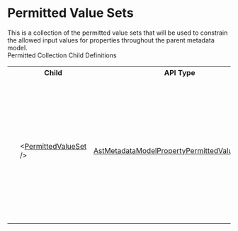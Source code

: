 # Permitted Value Sets

<div class="LanguageSummary"><div class ="SummaryItem">This is a collection of the permitted value sets that will be used to constrain the allowed input values for properties throughout the parent metadata model.</div></div><div class="SchemaBindingGroup"><div class="SchemaBindingGroupHeader">Permitted Collection Child Definitions</div><table id="SchemaBindingList" class="SchemaBindingList"><tbody><tr><th class="SchemaBindingIconColumnHeader">&nbsp;</th><th class="SchemaBindingNameColumnHeader">Child</th><th class="SchemaBindingTypeColumnHeader">API Type</th><th class="SchemaBindingSummaryColumnHeader">Description</th></tr><tr class="cd0"><td class="SchemaBindingIcon"><div class="NotRequired" /></td><td class="SchemaBindingName"><span class="punc">&lt;</span><a href=../api-reference/Varigence.Languages.Biml.Metadata.AstMetadataModelPropertyPermittedValueSetNode.html">PermittedValueSet</a><span class="punc"> /&gt;</span></td><td class="SchemaBindingType"><a href="Varigence.Languages.Biml.Metadata.AstMetadataModelPropertyPermittedValueSetNode.html">AstMetadataModelPropertyPermittedValueSetNode</a></td><td class="SchemaBindingSummary">Permitted value set objects provide a collection of permitted values to be used to constrain the allowable inputs for a metadata model property.</td></tr></tbody></table></div>